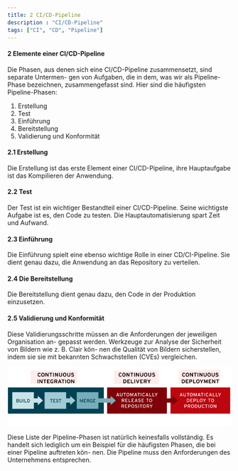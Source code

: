 ```yaml
---
title: 2 CI/CD-Pipeline
description : "CI/CD-Pipeline"
tags: ["CI", "CD", "Pipeline"]
---
```


#### 2 Elemente einer CI/CD-Pipeline

Die Phasen, aus denen sich eine CI/CD-Pipeline zusammensetzt, sind separate Untermen-
gen von Aufgaben, die in dem, was wir als Pipeline-Phase bezeichnen, zusammengefasst
sind. Hier sind die häufigsten Pipeline-Phasen:

1. Erstellung
2. Test
3. Einführung
4. Bereitstellung
5. Validierung und Konformität

#### 2.1 Erstellung

Die Erstellung ist das erste Element einer CI/CD-Pipeline, ihre Hauptaufgabe ist das
Kompilieren der Anwendung.

#### 2.2 Test

Der Test ist ein wichtiger Bestandteil einer CI/CD-Pipeline. Seine wichtigste Aufgabe ist
es, den Code zu testen. Die Hauptautomatisierung spart Zeit und Aufwand.

#### 2.3 Einführung

Die Einführung spielt eine ebenso wichtige Rolle in einer CD/CI-Pipeline. Sie dient genau
dazu, die Anwendung an das Repository zu verteilen.

#### 2.4 Die Bereitstellung

Die Bereitstellung dient genau dazu, den Code in der Produktion einzusetzen.

#### 2.5 Validierung und Konformität

Diese Validierungsschritte müssen an die Anforderungen der jeweiligen Organisation an-
gepasst werden. Werkzeuge zur Analyse der Sicherheit von Bildern wie z. B. Clair kön-
nen die Qualität von Bildern sicherstellen, indem sie sie mit bekannten Schwachstellen
(CVEs) vergleichen.

![Darstellung einer Pipeline](/webhandbook/ci_cd/images/test.png?width=40pc)

Diese Liste der Pipeline-Phasen ist natürlich keinesfalls vollständig. Es handelt sich
lediglich um ein Beispiel für die häufigsten Phasen, die bei einer Pipeline auftreten kön-
nen. Die Pipeline muss den Anforderungen des Unternehmens entsprechen.